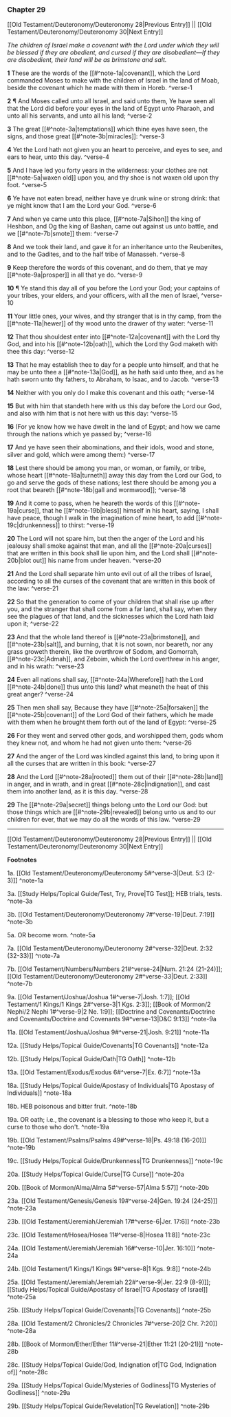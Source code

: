 ### Chapter 29

[[Old Testament/Deuteronomy/Deuteronomy 28|Previous Entry]]  ||  [[Old Testament/Deuteronomy/Deuteronomy 30|Next Entry]]

*The children of Israel make a covenant with the Lord under which they will be blessed if they are obedient, and cursed if they are disobedient—If they are disobedient, their land will be as brimstone and salt.*

**1**  These are the words of the [[#^note-1a|covenant]], which the Lord commanded Moses to make with the children of Israel in the land of Moab, beside the covenant which he made with them in Horeb. ^verse-1

**2**  ¶ And Moses called unto all Israel, and said unto them, Ye have seen all that the Lord did before your eyes in the land of Egypt unto Pharaoh, and unto all his servants, and unto all his land; ^verse-2

**3**  The great [[#^note-3a|temptations]] which thine eyes have seen, the signs, and those great [[#^note-3b|miracles]]: ^verse-3

**4**  Yet the Lord hath not given you an heart to perceive, and eyes to see, and ears to hear, unto this day. ^verse-4

**5**  And I have led you forty years in the wilderness: your clothes are not [[#^note-5a|waxen old]] upon you, and thy shoe is not waxen old upon thy foot. ^verse-5

**6**  Ye have not eaten bread, neither have ye drunk wine or strong drink: that ye might know that I am the Lord your God. ^verse-6

**7**  And when ye came unto this place, [[#^note-7a|Sihon]] the king of Heshbon, and Og the king of Bashan, came out against us unto battle, and we [[#^note-7b|smote]] them: ^verse-7

**8**  And we took their land, and gave it for an inheritance unto the Reubenites, and to the Gadites, and to the half tribe of Manasseh. ^verse-8

**9**  Keep therefore the words of this covenant, and do them, that ye may [[#^note-9a|prosper]] in all that ye do. ^verse-9

**10**  ¶ Ye stand this day all of you before the Lord your God; your captains of your tribes, your elders, and your officers, with all the men of Israel, ^verse-10

**11**  Your little ones, your wives, and thy stranger that is in thy camp, from the [[#^note-11a|hewer]] of thy wood unto the drawer of thy water: ^verse-11

**12**  That thou shouldest enter into [[#^note-12a|covenant]] with the Lord thy God, and into his [[#^note-12b|oath]], which the Lord thy God maketh with thee this day: ^verse-12

**13**  That he may establish thee to day for a people unto himself, and that he may be unto thee a [[#^note-13a|God]], as he hath said unto thee, and as he hath sworn unto thy fathers, to Abraham, to Isaac, and to Jacob. ^verse-13

**14**  Neither with you only do I make this covenant and this oath; ^verse-14

**15**  But with him that standeth here with us this day before the Lord our God, and also with him that is not here with us this day: ^verse-15

**16**  (For ye know how we have dwelt in the land of Egypt; and how we came through the nations which ye passed by; ^verse-16

**17**  And ye have seen their abominations, and their idols, wood and stone, silver and gold, which were among them:) ^verse-17

**18**  Lest there should be among you man, or woman, or family, or tribe, whose heart [[#^note-18a|turneth]] away this day from the Lord our God, to go and serve the gods of these nations; lest there should be among you a root that beareth [[#^note-18b|gall and wormwood]]; ^verse-18

**19**  And it come to pass, when he heareth the words of this [[#^note-19a|curse]], that he [[#^note-19b|bless]] himself in his heart, saying, I shall have peace, though I walk in the imagination of mine heart, to add [[#^note-19c|drunkenness]] to thirst: ^verse-19

**20**  The Lord will not spare him, but then the anger of the Lord and his jealousy shall smoke against that man, and all the [[#^note-20a|curses]] that are written in this book shall lie upon him, and the Lord shall [[#^note-20b|blot out]] his name from under heaven. ^verse-20

**21**  And the Lord shall separate him unto evil out of all the tribes of Israel, according to all the curses of the covenant that are written in this book of the law: ^verse-21

**22**  So that the generation to come of your children that shall rise up after you, and the stranger that shall come from a far land, shall say, when they see the plagues of that land, and the sicknesses which the Lord hath laid upon it; ^verse-22

**23**  And that the whole land thereof is [[#^note-23a|brimstone]], and [[#^note-23b|salt]], and burning, that it is not sown, nor beareth, nor any grass groweth therein, like the overthrow of Sodom, and Gomorrah, [[#^note-23c|Admah]], and Zeboim, which the Lord overthrew in his anger, and in his wrath: ^verse-23

**24**  Even all nations shall say, [[#^note-24a|Wherefore]] hath the Lord [[#^note-24b|done]] thus unto this land? what meaneth the heat of this great anger? ^verse-24

**25**  Then men shall say, Because they have [[#^note-25a|forsaken]] the [[#^note-25b|covenant]] of the Lord God of their fathers, which he made with them when he brought them forth out of the land of Egypt: ^verse-25

**26**  For they went and served other gods, and worshipped them, gods whom they knew not, and whom he had not given unto them: ^verse-26

**27**  And the anger of the Lord was kindled against this land, to bring upon it all the curses that are written in this book: ^verse-27

**28**  And the Lord [[#^note-28a|rooted]] them out of their [[#^note-28b|land]] in anger, and in wrath, and in great [[#^note-28c|indignation]], and cast them into another land, as it is this day. ^verse-28

**29**  The [[#^note-29a|secret]] things belong unto the Lord our God: but those things which are [[#^note-29b|revealed]] belong unto us and to our children for ever, that we may do all the words of this law. ^verse-29


---
[[Old Testament/Deuteronomy/Deuteronomy 28|Previous Entry]]  ||  [[Old Testament/Deuteronomy/Deuteronomy 30|Next Entry]]


**Footnotes**


1a. [[Old Testament/Deuteronomy/Deuteronomy 5#^verse-3|Deut. 5:3 (2-3)]] ^note-1a

3a. [[Study Helps/Topical Guide/Test, Try, Prove|TG Test]]; HEB trials, tests.  ^note-3a

3b. [[Old Testament/Deuteronomy/Deuteronomy 7#^verse-19|Deut. 7:19]] ^note-3b

5a. OR become worn. ^note-5a

7a. [[Old Testament/Deuteronomy/Deuteronomy 2#^verse-32|Deut. 2:32 (32-33)]] ^note-7a

7b. [[Old Testament/Numbers/Numbers 21#^verse-24|Num. 21:24 (21-24)]]; [[Old Testament/Deuteronomy/Deuteronomy 2#^verse-33|Deut. 2:33]] ^note-7b

9a. [[Old Testament/Joshua/Joshua 1#^verse-7|Josh. 1:7]]; [[Old Testament/1 Kings/1 Kings 2#^verse-3|1 Kgs. 2:3]]; [[Book of Mormon/2 Nephi/2 Nephi 1#^verse-9|2 Ne. 1:9]]; [[Doctrine and Covenants/Doctrine and Covenants/Doctrine and Covenants 9#^verse-13|D&C 9:13]] ^note-9a

11a. [[Old Testament/Joshua/Joshua 9#^verse-21|Josh. 9:21]] ^note-11a

12a. [[Study Helps/Topical Guide/Covenants|TG Covenants]] ^note-12a

12b. [[Study Helps/Topical Guide/Oath|TG Oath]] ^note-12b

13a. [[Old Testament/Exodus/Exodus 6#^verse-7|Ex. 6:7]] ^note-13a

18a. [[Study Helps/Topical Guide/Apostasy of Individuals|TG Apostasy of Individuals]] ^note-18a

18b. HEB poisonous and bitter fruit. ^note-18b

19a. OR oath; i.e., the covenant is a blessing to those who keep it, but a curse to those who don't. ^note-19a

19b. [[Old Testament/Psalms/Psalms 49#^verse-18|Ps. 49:18 (16-20)]] ^note-19b

19c. [[Study Helps/Topical Guide/Drunkenness|TG Drunkenness]] ^note-19c

20a. [[Study Helps/Topical Guide/Curse|TG Curse]] ^note-20a

20b. [[Book of Mormon/Alma/Alma 5#^verse-57|Alma 5:57]] ^note-20b

23a. [[Old Testament/Genesis/Genesis 19#^verse-24|Gen. 19:24 (24-25)]] ^note-23a

23b. [[Old Testament/Jeremiah/Jeremiah 17#^verse-6|Jer. 17:6]] ^note-23b

23c. [[Old Testament/Hosea/Hosea 11#^verse-8|Hosea 11:8]] ^note-23c

24a. [[Old Testament/Jeremiah/Jeremiah 16#^verse-10|Jer. 16:10]] ^note-24a

24b. [[Old Testament/1 Kings/1 Kings 9#^verse-8|1 Kgs. 9:8]] ^note-24b

25a. [[Old Testament/Jeremiah/Jeremiah 22#^verse-9|Jer. 22:9 (8-9)]]; [[Study Helps/Topical Guide/Apostasy of Israel|TG Apostasy of Israel]] ^note-25a

25b. [[Study Helps/Topical Guide/Covenants|TG Covenants]] ^note-25b

28a. [[Old Testament/2 Chronicles/2 Chronicles 7#^verse-20|2 Chr. 7:20]] ^note-28a

28b. [[Book of Mormon/Ether/Ether 11#^verse-21|Ether 11:21 (20-21)]] ^note-28b

28c. [[Study Helps/Topical Guide/God, Indignation of|TG God, Indignation of]] ^note-28c

29a. [[Study Helps/Topical Guide/Mysteries of Godliness|TG Mysteries of Godliness]] ^note-29a

29b. [[Study Helps/Topical Guide/Revelation|TG Revelation]] ^note-29b
